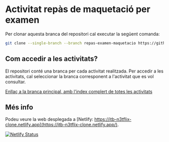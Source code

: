 # Activitat repàs de maquetació per examen

Per clonar aquesta branca del repositori cal executar la següent comanda:

```bash
git clone --single-branch --branch repas-examen-maquetacio https://github.com/picuu/m09
```

## Com accedir a les activitats?

El repositori conté una branca per cada activitat realitzada. Per accedir a les activitats, cal seleccionar la branca corresponent a l'activitat que es vol consultar.

[Enllaç a la branca principal, amb l'index complert de totes les activitats](https://github.com/picuu/m09)

## Més info

Podeu veure la web desplegada a [Netlify: https://itb-n3tflix-clone.netlify.app](https://itb-n3tflix-clone.netlify.app/).

[![Netlify Status](https://api.netlify.com/api/v1/badges/0df1343c-988b-40d2-8559-69e75c204955/deploy-status)](https://app.netlify.com/sites/itb-n3tflix-clone/deploys)
